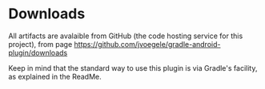 # Downloads #

All artifacts are avalaible from GitHub (the code hosting service for this project), from page https://github.com/jvoegele/gradle-android-plugin/downloads

Keep in mind that the standard way to use this plugin is via Gradle's facility, as explained in the ReadMe.